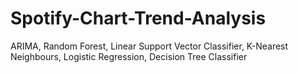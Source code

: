 # Spotify-Chart-Trend-Analysis
ARIMA, Random Forest, Linear Support Vector Classifier, K-Nearest Neighbours, Logistic Regression, Decision Tree Classifier
